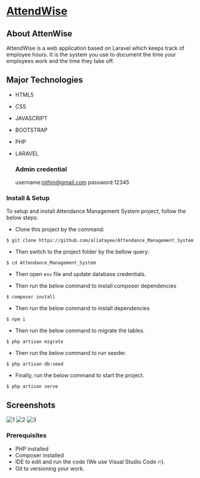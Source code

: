 <p align="center"><a href="https://ams.aliatayee.com" target="_blank"><h1>AttendWise</h1></a></p>

## About AttenWise

AttendWise is a web application based on Laravel which keeps track of employee hours. It is the system you use to document the time your employees work and the time they take off.

## Major Technologies
- HTML5
- CSS
- JAVASCRIPT
- BOOTSTRAP
- PHP
- LARAVEL


  ### Admin credential
    username:nithin@gmail.com
    password:12345


### Install & Setup

To setup and install Attendance Management System project, follow the below steps:
- Clone this project by the command: 

```
$ git clone https://github.com/aliatayee/Attendance_Management_System
```

- Then switch to the project folder by the bellow query:

```
$ cd Attendance_Management_System
```

- Then open ```env``` file and update database credentials.

- Then run the below command to install composer dependencies

```
$ composer install
```

- Then run the below command to install dependencies

```
$ npm i
```
- Then run the below command to migrate the tables.

```
$ php artisan migrate 
```
- Then run the below command to run seeder.

```
$ php artisan db:seed 
```

- Finally, run the below command to start the project.

```
$ php artisan serve
```

## Screenshots
![1](https://i.postimg.cc/V6386Htd/Whats-App-Image-2025-05-13-at-23-05-37-5d6547b3.jpg)
![2](https://i.postimg.cc/nzsxntCy/Whats-App-Image-2025-05-13-at-23-06-24-1747a574.jpg)
![3](https://i.postimg.cc/vm2MRmH7/Whats-App-Image-2025-05-13-at-23-07-31-fcbfaa8f.jpg)


### Prerequisites
- PHP installed
- Composer installed
- IDE to edit and run the code (We use Visual Studio Code 🔥).
- Git to versioning your work.



